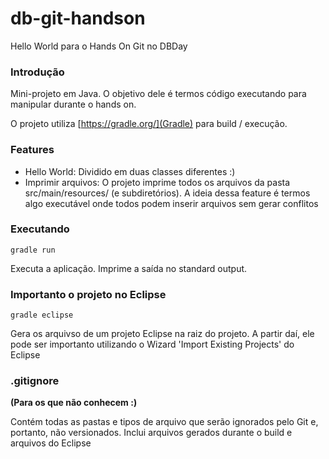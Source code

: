 # db-git-handson
Hello World para o Hands On Git no DBDay

### Introdução
Mini-projeto em Java. O objetivo dele é termos código executando para manipular durante o hands on.

O projeto utiliza [https://gradle.org/](Gradle) para build / execução.

### Features
* Hello World: Dividido em duas classes diferentes :)
* Imprimir arquivos: O projeto imprime todos os arquivos da pasta src/main/resources/ (e subdiretórios). 
  A ideia dessa feature é termos algo executável onde todos podem inserir arquivos sem gerar conflitos
  
  
### Executando
```gradle run```

Executa a aplicação. Imprime a saída no standard output.

### Importanto o projeto no Eclipse
```gradle eclipse```

Gera os arquivso de um projeto Eclipse na raiz do projeto. A partir daí, ele pode ser importanto utilizando o Wizard 'Import Existing Projects' do Eclipse

### .gitignore ###
**(Para os que não conhecem :)**

Contém todas as pastas e tipos de arquivo que serão ignorados pelo Git e, portanto, não versionados. 
Inclui arquivos gerados durante o build e arquivos do Eclipse
